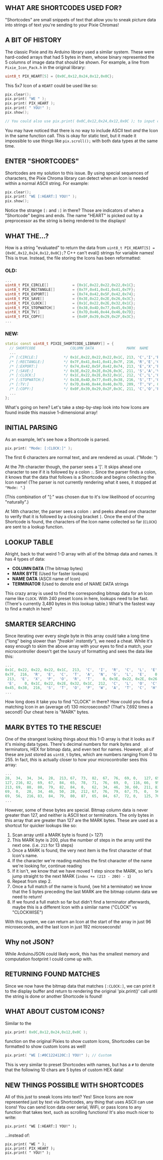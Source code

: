 

## WHAT ARE SHORTCODES USED FOR?

"Shortcodes" are small snippets of text that allow you to sneak picture data into strings of text you're sending to your Pixie Chromas!

## A BIT OF HISTORY

The classic Pixie and its Arduino library used a similar system. These were hard-coded arrays that had 5 bytes in them, whose binary represented the 5 columns of image data that should be shown. For example, a line from `Pixie_Icon_Pack.h` in the original library:

```c++
uint8_t PIX_HEART[5] = {0x0C,0x12,0x24,0x12,0x0C};
```

This 5x7 Icon of a `HEART` could be used like so:
```c++
pix.clear();
pix.print( "WE " );
pix.print( PIX_HEART );
pix.print( " YOU!" );
pix.show();

// You could also use pix.print( 0x0C,0x12,0x24,0x12,0x0C ); to input custom bitmap data (5 columns with 7 bits of data)
```

You may have noticed that there is no way to include ASCII text *and* the Icon in the same function call. This is okay for static text, but it made it impossible to use things like `pix.scroll();` with both data types at the same time.

## ENTER "SHORTCODES"

Shortcodes are my solution to this issue. By using special sequences of characters, the Pixie Chroma library can detect when an Icon is needed within a normal ASCII string. For example:

```c++
pix.clear();
pix.print( "WE [:HEART:] YOU!" );
pix.show();
```

Notice the strange `[:` and `:]` in there? Those are indicators of when a "Shortcode" begins and ends. The name "HEART" is picked out by a preprocessor as the string is being rendered to the displays!

## WHAT THE...?

How is a string "evaluated" to return the data from `uint8_t PIX_HEART[5] = {0x0C,0x12,0x24,0x12,0x0C};`? C++ can't eval() strings for variable names! This is true. Instead, the file storing the Icons has been reformatted:

### OLD:
```c++
...
uint8_t PIX_CIRCLE[]           = {0x1C,0x22,0x22,0x22,0x1C};
uint8_t PIX_RECTANGLE[]        = {0x7F,0x41,0x41,0x41,0x7F};
uint8_t PIX_EXPORT[]           = {0x74,0x42,0x5F,0x42,0x74};
uint8_t PIX_SAVE[]             = {0x3E,0x22,0x2E,0x26,0x3C};
uint8_t PIX_CLOCK[]            = {0x1C,0x22,0x2E,0x32,0x1C};
uint8_t PIX_STOPWATCH[]        = {0x38,0x4D,0x77,0x45,0x38};
uint8_t PIX_TV[]               = {0x7D,0x46,0x44,0x46,0x7D};
uint8_t PIX_COPY[]             = {0x0F,0x39,0x29,0x2F,0x3C};
...
```
### NEW:
```c++
static const uint8_t PIXIE_SHORTCODE_LIBRARY[] = {
  // SHORTCODE                COLUMN DATA               MARK  NAME                    TERMINATOR                         
  ...
  /* [:CIRCLE:]            */ 0x1C,0x22,0x22,0x22,0x1C, 213, 'C','I','R','C','L','E', 0,
  /* [:RECTANGLE:]         */ 0x7F,0x41,0x41,0x41,0x7F, 216, 'R','E','C','T','A','N','G','L','E', 0,
  /* [:EXPORT:]            */ 0x74,0x42,0x5F,0x42,0x74, 213, 'E','X','P','O','R','T', 0,
  /* [:SAVE:]              */ 0x3E,0x22,0x2E,0x26,0x3C, 211, 'S','A','V','E', 0,
  /* [:CLOCK:]             */ 0x1C,0x22,0x2E,0x32,0x1C, 212, 'C','L','O','C','K', 0,
  /* [:STOPWATCH:]         */ 0x38,0x4D,0x77,0x45,0x38, 216, 'S','T','O','P','W','A','T','C','H', 0,
  /* [:TV:]                */ 0x7D,0x46,0x44,0x46,0x7D, 209, 'T','V', 0,
  /* [:COPY:]              */ 0x0F,0x39,0x29,0x2F,0x3C, 211, 'C','O','P','Y', 0,
  ...
};
```
What's going on here? Let's take a step-by-step look into how Icons are found inside this massive 1-dimensional array!

## INITIAL PARSING

As an example, let's see how a Shortcode is parsed.
```c++
pix.print( "Mode: [:CLOCK:]" );
```
The first 6 characters are normal text, and are rendered as usual. ("Mode: ")

At the 7th character though, the parser sees a '['. It skips ahead one character to see if it is followed by a colon `:`. Since the parser finds a colon, it knows that the data that follows is a Shortcode and begins collecting the Icon name! (The parser is not currently rendering what it sees, it stopped at `"Mode: "`.)

(This combination of "[:" was chosen due to it's low likelihood of occurring "naturally".)

At 14th character, the parser sees a colon `:` and peeks ahead one character to verify that it is followed by a closing bracket `]`. Once the end of the Shortcode is found, the characters of the Icon name collected so far (`CLOCK`) are sent to a lookup function.

## LOOKUP TABLE

Alright, back to that weird 1-D array with all of the bitmap data and names. It has 4 types of data:

- **COLUMN DATA** (The bitmap bytes)
- **MARK BYTE** (Used for faster lookups)
- **NAME DATA** (ASCII name of Icon)
- **TERMINATOR** (Used to denote end of NAME DATA strings

This crazy array is used to find the corresponding bitmap data for an Icon name like `CLOCK`. With 240 preset Icons in here, lookups need to be fast. (There's currently 3,480 bytes in this lookup table.) What's the fastest way to find a match in here?

## SMARTER SEARCHING

Since iterating over every single byte in this array could take a long time ("long" being slower than *"freakin' instantly"*), we need a cheat. While it's easy enough to skim the above array with your eyes to find a match, your microcontroller doesn't get the luxury of formatting and sees the data like this:
```c++
...
0x1C, 0x22, 0x22, 0x22, 0x1C,  213,  'C',  'I',  'R',  'C',  'L',  'E',    0, 0x7F, 0x41, 0x41, 0x41,
0x7F,  216,  'R',  'E',  'C',  'T',  'A',  'N',  'G',  'L',  'E',    0, 0x74, 0x42, 0x5F, 0x42, 0x74,
 213,  'E',  'X',  'P',  'O',  'R',  'T',    0, 0x3E, 0x22, 0x2E, 0x26, 0x3C,  211,  'S',  'A',  'V',
 'E',    0, 0x1C, 0x22, 0x2E, 0x32, 0x1C,  212,  'C',  'L',  'O',  'C',  'K',    0, 0x38, 0x4D, 0x77,
0x45, 0x38,  216,  'S',  'T',  'O',  'P',  'W',  'A',  'T',  'C',  'H',    0, 0x7D, 0x46, 0x44, 0x46,
...
```
How long does it take you to find "CLOCK" in there? How could you find a matching Icon in an (average of) 130 microseconds? (That's 7,692 times a second!) Our cheat here is "MARK" bytes.

## MARK BYTES TO THE RESCUE!

One of the strangest looking things about this 1-D array is that it looks as if it's mixing data types. There's decimal numbers for mark bytes and terminators, HEX for bitmap data, and even text for names. However, all of these are just stored as `uint8_t` bytes, which are numbers ranging from 0 to 255. In fact, *this* is actually closer to how your microcontroller sees this array:
```c++
...
28,  34,  34,  34,  28,  213, 67,  73,  82,  67,  76,  69, 0,   127, 65,  65, 65, 
127, 216, 82,  69,  67,  84,  65,  78,  71,  76,  69,  0,  116, 66,  95,  66, 116, 
213, 69,  88,  80,  79,  82,  84,  0,   62,  34,  46,  38, 60,  211, 83,  65, 86, 
69,  0,   28,  34,  46,  50,  28,  212, 67,  76,  79,  67, 75,  0,   56,  77, 119, 
69,  56,  216, 83,  84,  79,  80,  87,  65,  84,  67,  72, 0,   125, 70,  68, 70, 
...
```
However, some of these bytes are special. Bitmap column data is never greater than 127, and neither is ASCII text or terminators. The only bytes in this array that are greater than 127 are the MARK bytes. These are used as a shortcut for quicker lookups like so:

1. Scan array until a MARK byte is found (> 127)
2. This MARK byte is 200, plus the number of steps in the array until the next one. (i.e. `213` for 13 steps)
3. Once a MARK is found, the very next item is the first character of that Icon's name.
4. If the character we're reading matches the first character of the name we're looking for, continue reading
5. If it isn't, we know that we have moved 1 step since the MARK, so let's jump straight to the next MARK (`index += (213 - 200) - 1`)
6. Repeat from step 2.
7. Once a full match of the name is found, (we hit a terminator) we know that the 5 bytes preceding the last MARK are the bitmap column data we need to return!
8. If we found a full match so far but didn't find a terminator afterwards, maybe this is a different Icon with a similar name ("CLOCK" vs "CLOCKWISE")

With this system, we can return an Icon at the start of the array in just 96 microseconds, and the last Icon in just 192 microseconds!

## Why not JSON?

While ArduinoJSON could likely work, this has the smallest memory and computation footprint I could come up with.

## RETURNING FOUND MATCHES

Since we now have the bitmap data that matches `[:CLOCK:]`, we can print it to the display buffer and return to rendering the original 'pix.print()' call until the string is done or another Shortcode is found!

## WHAT ABOUT CUSTOM ICONS?

Similar to the
```c++
pix.print( 0x0C,0x12,0x24,0x12,0x0C );
```
function on the original Pixies to show custom Icons, Shortcodes can be formatted to show custom Icons as well!
```c++
pix.print( "WE [:#0C1224120C:] YOU!" ); // Custom
```
This is very similar to preset Shortcodes with names, but has a `#` to denote that the following 10 chars are 5 bytes of custom HEX data!

## NEW THINGS POSSIBLE WITH SHORTCODES

All of this *just* to sneak Icons into text? Yes! Since Icons are now represented just by text via Shortcodes, any thing that uses ASCII can use Icons! You can send Icon data over serial, WiFi, or pass Icons to any function that takes text, such as scrolling functions! It's also much nicer to write:

	pix.print( "WE [:HEART:] YOU!" );

...instead of:

    pix.print( "WE " );
    pix.print( PIX_HEART );
    pix.print( " YOU!" );
	
